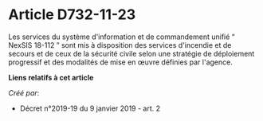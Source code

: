 # Article D732-11-23

Les services du système d'information et de commandement unifié “ NexSIS 18-112 ” sont mis à disposition des services
d'incendie et de secours et de ceux de la sécurité civile selon une stratégie de déploiement progressif et des modalités de
mise en œuvre définies par l'agence.

**Liens relatifs à cet article**

_Créé par_:

  - Décret n°2019-19 du 9 janvier 2019 - art. 2
